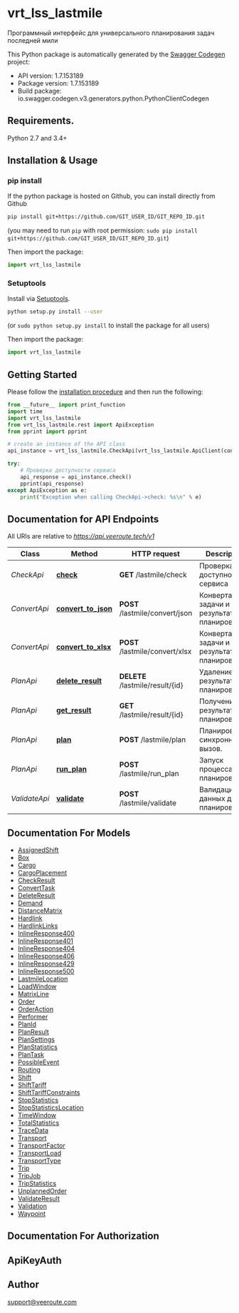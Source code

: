 # vrt_lss_lastmile
Программный интерфейс для универсального планирования задач последней мили

This Python package is automatically generated by the [Swagger Codegen](https://github.com/swagger-api/swagger-codegen) project:

- API version: 1.7.153189
- Package version: 1.7.153189
- Build package: io.swagger.codegen.v3.generators.python.PythonClientCodegen

## Requirements.

Python 2.7 and 3.4+

## Installation & Usage
### pip install

If the python package is hosted on Github, you can install directly from Github

```sh
pip install git+https://github.com/GIT_USER_ID/GIT_REPO_ID.git
```
(you may need to run `pip` with root permission: `sudo pip install git+https://github.com/GIT_USER_ID/GIT_REPO_ID.git`)

Then import the package:
```python
import vrt_lss_lastmile 
```

### Setuptools

Install via [Setuptools](http://pypi.python.org/pypi/setuptools).

```sh
python setup.py install --user
```
(or `sudo python setup.py install` to install the package for all users)

Then import the package:
```python
import vrt_lss_lastmile
```

## Getting Started

Please follow the [installation procedure](#installation--usage) and then run the following:

```python
from __future__ import print_function
import time
import vrt_lss_lastmile
from vrt_lss_lastmile.rest import ApiException
from pprint import pprint

# create an instance of the API class
api_instance = vrt_lss_lastmile.CheckApi(vrt_lss_lastmile.ApiClient(configuration))

try:
    # Проверка доступности сервиса
    api_response = api_instance.check()
    pprint(api_response)
except ApiException as e:
    print("Exception when calling CheckApi->check: %s\n" % e)
```

## Documentation for API Endpoints

All URIs are relative to *https://api.veeroute.tech/v1*

Class | Method | HTTP request | Description
------------ | ------------- | ------------- | -------------
*CheckApi* | [**check**](docs/CheckApi.md#check) | **GET** /lastmile/check | Проверка доступности сервиса
*ConvertApi* | [**convert_to_json**](docs/ConvertApi.md#convert_to_json) | **POST** /lastmile/convert/json | Конвертация задачи и результата планирования
*ConvertApi* | [**convert_to_xlsx**](docs/ConvertApi.md#convert_to_xlsx) | **POST** /lastmile/convert/xlsx | Конвертация задачи и результата планирования
*PlanApi* | [**delete_result**](docs/PlanApi.md#delete_result) | **DELETE** /lastmile/result/{id} | Удаление результата планирования
*PlanApi* | [**get_result**](docs/PlanApi.md#get_result) | **GET** /lastmile/result/{id} | Получение результата планирования
*PlanApi* | [**plan**](docs/PlanApi.md#plan) | **POST** /lastmile/plan | Планирование, синхронный вызов.
*PlanApi* | [**run_plan**](docs/PlanApi.md#run_plan) | **POST** /lastmile/run_plan | Запуск процесса планирования
*ValidateApi* | [**validate**](docs/ValidateApi.md#validate) | **POST** /lastmile/validate | Валидация данных для планирования

## Documentation For Models

 - [AssignedShift](docs/AssignedShift.md)
 - [Box](docs/Box.md)
 - [Cargo](docs/Cargo.md)
 - [CargoPlacement](docs/CargoPlacement.md)
 - [CheckResult](docs/CheckResult.md)
 - [ConvertTask](docs/ConvertTask.md)
 - [DeleteResult](docs/DeleteResult.md)
 - [Demand](docs/Demand.md)
 - [DistanceMatrix](docs/DistanceMatrix.md)
 - [Hardlink](docs/Hardlink.md)
 - [HardlinkLinks](docs/HardlinkLinks.md)
 - [InlineResponse400](docs/InlineResponse400.md)
 - [InlineResponse401](docs/InlineResponse401.md)
 - [InlineResponse404](docs/InlineResponse404.md)
 - [InlineResponse406](docs/InlineResponse406.md)
 - [InlineResponse429](docs/InlineResponse429.md)
 - [InlineResponse500](docs/InlineResponse500.md)
 - [LastmileLocation](docs/LastmileLocation.md)
 - [LoadWindow](docs/LoadWindow.md)
 - [MatrixLine](docs/MatrixLine.md)
 - [Order](docs/Order.md)
 - [OrderAction](docs/OrderAction.md)
 - [Performer](docs/Performer.md)
 - [PlanId](docs/PlanId.md)
 - [PlanResult](docs/PlanResult.md)
 - [PlanSettings](docs/PlanSettings.md)
 - [PlanStatistics](docs/PlanStatistics.md)
 - [PlanTask](docs/PlanTask.md)
 - [PossibleEvent](docs/PossibleEvent.md)
 - [Routing](docs/Routing.md)
 - [Shift](docs/Shift.md)
 - [ShiftTariff](docs/ShiftTariff.md)
 - [ShiftTariffConstraints](docs/ShiftTariffConstraints.md)
 - [StopStatistics](docs/StopStatistics.md)
 - [StopStatisticsLocation](docs/StopStatisticsLocation.md)
 - [TimeWindow](docs/TimeWindow.md)
 - [TotalStatistics](docs/TotalStatistics.md)
 - [TraceData](docs/TraceData.md)
 - [Transport](docs/Transport.md)
 - [TransportFactor](docs/TransportFactor.md)
 - [TransportLoad](docs/TransportLoad.md)
 - [TransportType](docs/TransportType.md)
 - [Trip](docs/Trip.md)
 - [TripJob](docs/TripJob.md)
 - [TripStatistics](docs/TripStatistics.md)
 - [UnplannedOrder](docs/UnplannedOrder.md)
 - [ValidateResult](docs/ValidateResult.md)
 - [Validation](docs/Validation.md)
 - [Waypoint](docs/Waypoint.md)

## Documentation For Authorization


## ApiKeyAuth



## Author

support@veeroute.com
